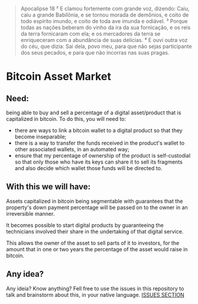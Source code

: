 > Apocalipse 18
> ² E clamou fortemente com grande voz, dizendo: Caiu, caiu a grande Babilônia, e se tornou morada de demônios, e coito de todo espírito imundo, e coito de toda ave imunda e odiável. ³ Porque todas as nações beberam do vinho da ira da sua fornicação, e os reis da terra fornicaram com ela; e os mercadores da terra se enriqueceram com a abundância de suas delícias. ⁴ E ouvi outra voz do céu, que dizia: Sai dela, povo meu, para que não sejas participante dos seus pecados, e para que não incorras nas suas pragas. 

# Bitcoin Asset Market

## Need:
being able to buy and sell a percentage of a digital asset/product that is capitalized in bitcoin. To do this, you will need to:

- there are ways to link a bitcoin wallet to a digital product so that they become inseparable;
- there is a way to transfer the funds received in the product's wallet to other associated wallets, in an automated way;
- ensure that my percentage of ownership of the product is self-custodial so that only those who have its keys can share it to sell its fragments and also decide which wallet those funds will be directed to.

## With this we will have:
Assets capitalized in bitcoin being segmentable with guarantees that the property's down payment percentage will be passed on to the owner in an irreversible manner.

It becomes possible to start digital products by guaranteeing the technicians involved their share in the undertaking of that digital service.

This allows the owner of the asset to sell parts of it to investors, for the amount that in one or two years the percentage of the asset would raise in bitcoin.

## Any idea?
Any ideia? Know anything?
Fell free to use the issues in this repository to talk and brainstorm about this, in your native language.
[ISSUES SECTION](https://github.com/antonioconselheiro/bitcoin-asset-market/issues)
